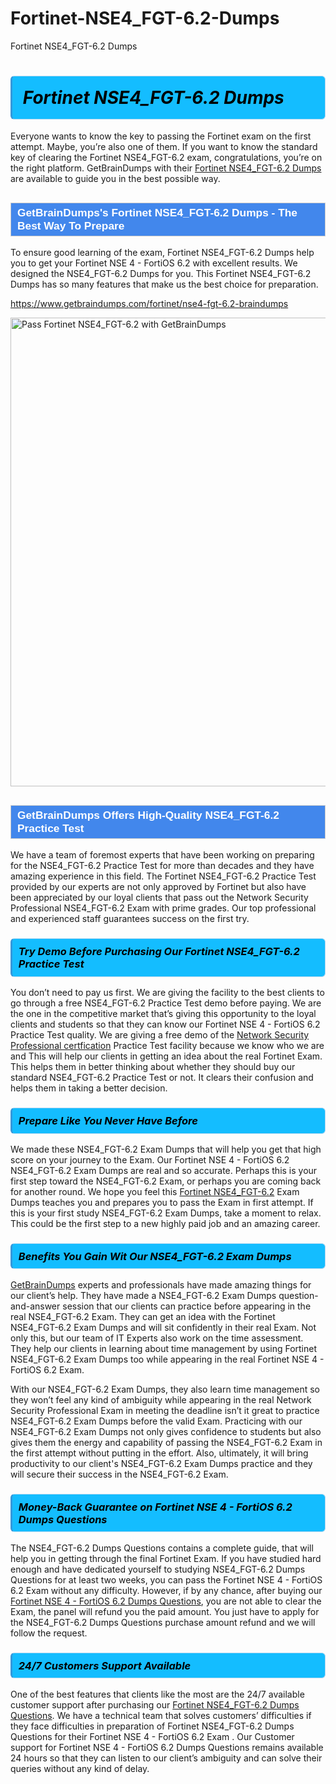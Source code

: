 # Fortinet-NSE4_FGT-6.2-Dumps
Fortinet NSE4_FGT-6.2 Dumps
<h1><strong><span style="display: block; color: #000000; background: #14BDFF; border: 0.5px solid #AED6F1; border-left: 3px solid #3498DB; padding: .6em; border-radius: 6px;">                     <em>Fortinet NSE4_FGT-6.2 <span class="exam_variation">Dumps</span> </em>                </span></strong>            </h1>                        <p>Everyone wants to know the key to passing the Fortinet exam on the first attempt. Maybe, you’re also one of them. If you want to know the standard key of             clearing the Fortinet NSE4_FGT-6.2 exam, congratulations, you’re on the right platform. GetBrainDumps with their             <a href="https://www.getbraindumps.com/fortinet/nse4-fgt-6.2-braindumps">Fortinet NSE4_FGT-6.2 <span class="exam_variation">Dumps</span></a> are available to guide you in the best possible way.</p>                        <h2 style="background: #4287ec; border: 1px solid #cccccc; padding: 5px 10px;">                <span style="color: #ffffff;">                    <span style="font-size: 11pt;">                        <span style="line-height: normal;">                            <span style="font-family: Calibri,sans-serif;">                                <strong>                                    <span style="font-size: 13.0pt;">GetBrainDumps's Fortinet NSE4_FGT-6.2 <span class="exam_variation">Dumps</span> - The Best Way To Prepare</span>                                </strong>                            </span>                        </span>                    </span>                </span>            </h2>                        <p>To ensure good learning of the exam,  Fortinet NSE4_FGT-6.2 <span class="exam_variation">Dumps</span> help you to get your Fortinet NSE 4 - FortiOS 6.2 with excellent results.             We designed the NSE4_FGT-6.2 <span class="exam_variation">Dumps</span> for you. This Fortinet NSE4_FGT-6.2 <span class="exam_variation">Dumps</span> has so many features that make us the best choice for preparation.</p>                        <p><a href="https://www.getbraindumps.com/fortinet/nse4-fgt-6.2-braindumps">https://www.getbraindumps.com/fortinet/nse4-fgt-6.2-braindumps</a></p>                        <p><a href="https://www.getbraindumps.com/"><img src="https://www.getbraindumps.com/images/get-updated-exam-questions-with-discount-getbraindumps.jpg" class="postImage" alt="Pass Fortinet NSE4_FGT-6.2 with GetBrainDumps" width="750"></a></p>                            <h2 style="background: #4287ec; border: 1px solid #cccccc; padding: 5px 10px;">                <span style="color: #ffffff;">                    <span style="font-size: 11pt;">                        <span style="line-height: normal;">                            <span style="font-family: Calibri,sans-serif;">                                <strong>                                    <span style="font-size: 13.0pt;">GetBrainDumps Offers High-Quality NSE4_FGT-6.2 <span class="exam_variation2">Practice Test</span></span>                                </strong>                            </span>                        </span>                    </span>                </span>            </h2>                        <p>We have a team of foremost experts that have been working on preparing for the NSE4_FGT-6.2 <span class="exam_variation2">Practice Test</span>  for more than decades and they have             amazing experience in this field. The Fortinet NSE4_FGT-6.2 <span class="exam_variation2">Practice Test</span> provided by our experts are not only approved by Fortinet but also have been             appreciated by our loyal clients that pass out the Network Security Professional NSE4_FGT-6.2 Exam with prime grades. Our top professional and             experienced staff guarantees success on the first try.</p>                        <h3>                <strong>                    <span style="display: block; color: #000000; background: #14BDFF; border: 0.5px solid #AED6F1; border-left: 3px solid #3498DB; padding: .6em; border-radius: 6px;">                        <em>Try Demo Before Purchasing Our Fortinet NSE4_FGT-6.2 <span class="exam_variation2">Practice Test</span></em>                    </span>                </strong>            </h3>                        <p>You don’t need to pay us first. We are giving the facility to the best clients to go through a free NSE4_FGT-6.2 <span class="exam_variation2">Practice Test</span> demo before paying.             We are the one in the competitive market that’s giving this opportunity to the loyal clients and students so that they can know our             Fortinet NSE 4 - FortiOS 6.2 <span class="exam_variation2">Practice Test</span> quality. We are giving a free demo of the <a href="https://www.getbraindumps.com/fortinet/nse-4-braindumps.html">Network Security Professional certfication</a> <span class="exam_variation2">Practice Test</span> facility             because we know who we are and This will help our clients in getting an idea about the real Fortinet Exam. This helps them in better thinking             about whether they should buy our standard NSE4_FGT-6.2 <span class="exam_variation2">Practice Test</span> or not. It clears their confusion and helps them in taking a better decision.</p>                        <h3>                <strong>                    <span style="display: block; color: #000000; background: #14BDFF; border: 0.5px solid #AED6F1; border-left: 3px solid #3498DB; padding: .6em; border-radius: 6px;">                        <em>Prepare Like You Never Have Before</em>                    </span>                </strong>            </h3>                        <p>We made these NSE4_FGT-6.2 <span class="exam_variation3">Exam Dumps</span> that will help you get that high score on your journey to the Exam. Our Fortinet NSE 4 - FortiOS 6.2 NSE4_FGT-6.2 <span class="exam_variation3">Exam Dumps</span>             are real and so accurate. Perhaps this is your first step toward the NSE4_FGT-6.2 Exam, or perhaps you are coming back for another round. We hope             you feel this <a href="https://www.getbraindumps.com/fortinet-braindumps.html">Fortinet NSE4_FGT-6.2</a> <span class="exam_variation3">Exam Dumps</span> teaches you and prepares you to pass the Exam in first attempt. If this is your first study             NSE4_FGT-6.2 <span class="exam_variation3">Exam Dumps</span>, take a moment to relax. This could be the first step to a new highly paid job and an amazing career.</p>                        <h3>                <strong>                    <span style="display: block; color: #000000; background: #14BDFF; border: 0.5px solid #AED6F1; border-left: 3px solid #3498DB; padding: .6em; border-radius: 6px;">                        <em>Benefits You Gain Wit Our NSE4_FGT-6.2 <span class="exam_variation3">Exam Dumps</span></em>                    </span>                </strong>            </h3>                        <p><a href="https://www.getbraindumps.com/">GetBrainDumps</a> experts and professionals have made amazing things for our client’s help. They have made a NSE4_FGT-6.2 <span class="exam_variation3">Exam Dumps</span> question-and-answer session that             our clients can practice before appearing in the real NSE4_FGT-6.2 Exam. They can get an idea with the  Fortinet NSE4_FGT-6.2 <span class="exam_variation3">Exam Dumps</span> and will             sit confidently in their real Exam. Not only this, but our team of IT Experts also work on the time assessment. They help our clients in learning about             time management by using Fortinet NSE4_FGT-6.2 <span class="exam_variation3">Exam Dumps</span>  too while appearing in the real Fortinet NSE 4 - FortiOS 6.2 Exam. </p>                        <p>With our NSE4_FGT-6.2 <span class="exam_variation3">Exam Dumps</span>, they also learn time management so they won’t feel any kind of ambiguity while appearing in the real             Network Security Professional Exam in meeting the deadline isn’t it great to practice NSE4_FGT-6.2 <span class="exam_variation3">Exam Dumps</span> before the valid Exam. Practicing with             our NSE4_FGT-6.2 <span class="exam_variation3">Exam Dumps</span> not only gives confidence to students but also gives them the energy and capability of passing the NSE4_FGT-6.2 Exam in the first             attempt without putting in the effort. Also, ultimately, it will bring productivity to our client's NSE4_FGT-6.2 <span class="exam_variation3">Exam Dumps</span> practice and they will             secure their success in the NSE4_FGT-6.2 Exam.</p>                        <h3>                <strong>                    <span style="display: block; color: #000000; background: #14BDFF; border: 0.5px solid #AED6F1; border-left: 3px solid #3498DB; padding: .6em; border-radius: 6px;">                        <em>Money-Back Guarantee on Fortinet NSE 4 - FortiOS 6.2 <span class="exam_variation4">Dumps Questions</span></em>                    </span>                </strong>            </h3>                        <p>The NSE4_FGT-6.2 <span class="exam_variation4">Dumps Questions</span> contains a complete guide, that will help you in getting through the final Fortinet Exam. If you have studied hard enough and have             dedicated yourself to studying NSE4_FGT-6.2 <span class="exam_variation4">Dumps Questions</span> for at least two weeks, you can pass the Fortinet NSE 4 - FortiOS 6.2 Exam without any difficulty. However,             if by any chance, after buying our <a href="https://www.getbraindumps.com/fortinet/nse4-fgt-6.2-braindumps">Fortinet NSE 4 - FortiOS 6.2 <span class="exam_variation4">Dumps Questions</span></a>, you are not able to clear the Exam, the panel will refund you the paid amount.             You just have to apply for the NSE4_FGT-6.2 <span class="exam_variation4">Dumps Questions</span> purchase amount refund and we will follow the request.</p>                        <h3>                <strong>                    <span style="display: block; color: #000000; background: #14BDFF; border: 0.5px solid #AED6F1; border-left: 3px solid #3498DB; padding: .6em; border-radius: 6px;">                        <em>24/7 Customers Support Available</em>                    </span>                </strong>            </h3>                        <p>One of the best features that clients like the most are the 24/7 available customer support after purchasing our <a href="https://www.getbraindumps.com/fortinet/nse4-fgt-6.2-braindumps">Fortinet NSE4_FGT-6.2 <span class="exam_variation4">Dumps Questions</span></a>.             We have a technical team that solves customers’ difficulties if they face difficulties in preparation of Fortinet NSE4_FGT-6.2 <span class="exam_variation4">Dumps Questions</span> for             their Fortinet NSE 4 - FortiOS 6.2 Exam . Our Customer support for Fortinet NSE 4 - FortiOS 6.2 <span class="exam_variation4">Dumps Questions</span> remains available 24 hours so that they can listen to our             client’s ambiguity and can solve their queries without any kind of delay.</p>                    

